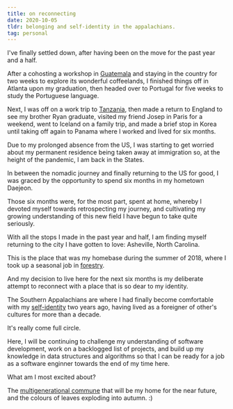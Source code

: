 ```yaml
---
title: on reconnecting
date: 2020-10-05
tldr: belonging and self-identity in the appalachians.
tag: personal
---
```


I've finally settled down, after having been on the move for the past year and a half. 

After a cohosting a workshop in [Guatemala](https://youtu.be/41O5mTJ_tnU?t=15) and staying in the country for two weeks to explore its wonderful coffeelands, I finished things off in Atlanta upon my graduation, then headed over to Portugal for five weeks to study the Portuguese language. 

Next, I was off on a work trip to [Tanzania](https://drive.google.com/file/d/13skTHbeOnTvYvPPq2eBlGeugpEM2kCSu/view), then made a return to England to see my brother Ryan graduate, visited my friend Josep in Paris for a weekend, went to Iceland on a family trip, and made a brief stop in Korea until taking off again to Panama where I worked and lived for six months.  

Due to my prolonged absence from the US, I was starting to get worried about my permanent residence being taken away at immigration so, at the height of the pandemic, I am back in the States. 

In between the nomadic journey and finally returning to the US for good, I was graced by the opportunity to spend six months in my hometown Daejeon. 

Those six months were, for the most part, spent at home, whereby I devoted myself towards retrospecting my journey, and cultivating my growing understanding of this new field I have begun to take quite seriously. 

With all the stops I made in the past year and half, I am finding myself returning to the city I have gotten to love: Asheville, North Carolina. 

This is the place that was my homebase during the summer of 2018, where I took up a seasonal job in [forestry](https://photos.google.com/share/AF1QipP9FlB0t6ai6QTJMRg-DwC5vnGc5ekyJyn63pBYhOZ8ZH0eDExNzjF0PrLoHtolcA?key=Q3B3eW5GbEZJSkNPUmV1RmpVN1hUMy1oRk1YWjR3). 

And my decision to live here for the next six months is my deliberate attempt to reconnect with a place that is so dear to my identity. 

The Southern Appalachians are where I had finally become comfortable with my [self-identity](https://www.facebook.com/photo.php?fbid=1752903158112310&set=t.100001779277141&type=3) two years ago, having lived as a foreigner of other's cultures for more than a decade. 

It's really come full circle.

Here, I will be continuing to challenge my understanding of software development, work on a backlogged list of projects, and build up my knowledge in data structures and algorithms so that I can be ready for a job as a software enginner towards the end of my time here. 

What am I most excited about? 

The [multigenerational commune](https://www.ic.org/directory/westwood-cohousing/) that will be my home for the near future, and the colours of leaves exploding into autumn. :)
